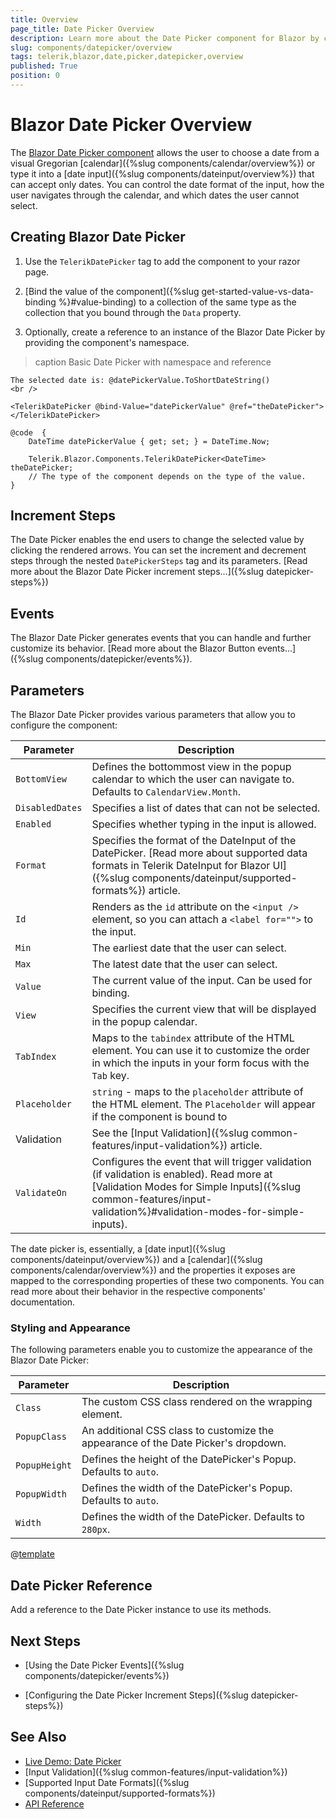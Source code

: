 ```yaml
---
title: Overview
page_title: Date Picker Overview
description: Learn more about the Date Picker component for Blazor by checking the examples and its key features.
slug: components/datepicker/overview
tags: telerik,blazor,date,picker,datepicker,overview
published: True
position: 0
---
```


# Blazor Date Picker Overview

The <a href="https://www.telerik.com/blazor-ui/datepicker" target="_blank">Blazor Date Picker component</a> allows the user to choose a date from a visual Gregorian [calendar]({%slug components/calendar/overview%}) or type it into a [date input]({%slug components/dateinput/overview%}) that can accept only dates. You can control the date format of the input, how the user navigates through the calendar, and which dates the user cannot select.


## Creating Blazor Date Picker

1. Use the `TelerikDatePicker` tag to add the component to your razor page.

1. [Bind the value of the component]({%slug get-started-value-vs-data-binding %}#value-binding) to a collection of the same type as the collection that you bound through the `Data` property.

1. Optionally, create a reference to an instance of the Blazor Date Picker by providing the component's namespace. 

>caption Basic Date Picker with namespace and reference

````CSHTML
The selected date is: @datePickerValue.ToShortDateString()
<br />

<TelerikDatePicker @bind-Value="datePickerValue" @ref="theDatePicker"></TelerikDatePicker>

@code  {
    DateTime datePickerValue { get; set; } = DateTime.Now;

    Telerik.Blazor.Components.TelerikDatePicker<DateTime> theDatePicker;
    // The type of the component depends on the type of the value.
}
````

## Increment Steps

The Date Picker enables the end users to change the selected value by clicking the rendered arrows. You can set the increment and decrement steps through the nested `DatePickerSteps` tag and its parameters. [Read more about the Blazor Date Picker increment steps...]({%slug datepicker-steps%})
## Events

The Blazor Date Picker generates events that you can handle and further customize its behavior. [Read more about the Blazor Button events...]({%slug components/datepicker/events%}).
## Parameters

The Blazor Date Picker provides various parameters that allow you to configure the component:

| Parameter      | Description |
| ----------- | ----------- |
| `BottomView` | Defines the bottommost view in the popup calendar to which the user can navigate to. Defaults to `CalendarView.Month`. |
| `DisabledDates` | Specifies a list of dates that can not be selected. |
| `Enabled` | Specifies whether typing in the input is allowed. |
| `Format` | Specifies the format of the DateInput of the DatePicker. [Read more about supported data formats in Telerik DateInput for Blazor UI]({%slug components/dateinput/supported-formats%}) article. |
| `Id` | Renders as the `id` attribute on the `<input />` element, so you can attach a `<label for="">` to the input. |
| `Min` | The earliest date that the user can select. |
| `Max` | The latest date that the user can select. |
| `Value` | The current value of the input. Can be used for binding. |
| `View` | Specifies the current view that will be displayed in the popup calendar. |
| `TabIndex` | Maps to the `tabindex` attribute of the HTML element. You can use it to customize the order in which the inputs in your form focus with the `Tab` key. |
| `Placeholder` | `string` - maps to the `placeholder` attribute of the HTML element. The `Placeholder` will appear if the component is bound to ||nullable|| DateTime object - `DateTime?`, but will not be rendered if the component is bound to the default value of a non-nullable DateTime object. |
| Validation | See the [Input Validation]({%slug common-features/input-validation%}) article. |
| `ValidateOn` | Configures the event that will trigger validation (if validation is enabled). Read more at [Validation Modes for Simple Inputs]({%slug common-features/input-validation%}#validation-modes-for-simple-inputs). |

The date picker is, essentially, a [date input]({%slug components/dateinput/overview%}) and a [calendar]({%slug components/calendar/overview%}) and the properties it exposes are mapped to the corresponding properties of these two components. You can read more about their behavior in the respective components' documentation.

### Styling and Appearance

The following parameters enable you to customize the appearance of the Blazor Date Picker:

| Parameter      | Description |
| ----------- | ----------- |
| `Class` | The custom CSS class rendered on the wrapping element. |
| `PopupClass` | An additional CSS class to customize the appearance of the Date Picker's dropdown. |
| `PopupHeight` | Defines the height of the DatePicker's Popup. Defaults to `auto`. |
| `PopupWidth` | Defines the width of the DatePicker's Popup. Defaults to `auto`. |
| `Width` | Defines the width of the DatePicker. Defaults to `280px`. |

@[template](/_contentTemplates/date-inputs/format-placeholders.md#format-placeholder)

## Date Picker Reference

Add a reference to the Date Picker instance to use its methods.

## Next Steps

* [Using the Date Picker Events]({%slug components/datepicker/events%})

* [Configuring the Date Picker Increment Steps]({%slug datepicker-steps%})

## See Also

  * [Live Demo: Date Picker](https://demos.telerik.com/blazor-ui/datepicker/index)
  * [Input Validation]({%slug common-features/input-validation%})
  * [Supported Input Date Formats]({%slug components/dateinput/supported-formats%})
  * [API Reference](https://docs.telerik.com/blazor-ui/api/Telerik.Blazor.Components.TelerikDatePicker-1)
